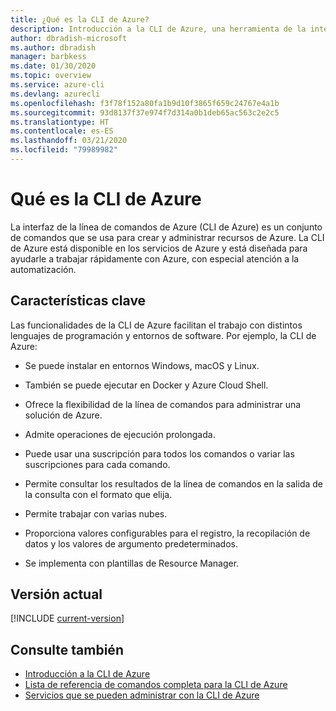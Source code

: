 ```yaml
---
title: ¿Qué es la CLI de Azure?
description: Introducción a la CLI de Azure, una herramienta de la interfaz de la línea de comandos diseñada para crear y administrar los recursos de Azure, ahora disponible en entornos Windows, macOS y Linux.
author: dbradish-microsoft
ms.author: dbradish
manager: barbkess
ms.date: 01/30/2020
ms.topic: overview
ms.service: azure-cli
ms.devlang: azurecli
ms.openlocfilehash: f3f78f152a80fa1b9d10f3865f659c24767e4a1b
ms.sourcegitcommit: 93d8137f37e974f7d314a0b1deb65ac563c2e2c5
ms.translationtype: HT
ms.contentlocale: es-ES
ms.lasthandoff: 03/21/2020
ms.locfileid: "79989982"
---
```

# <a name="what-is-azure-cli"></a>Qué es la CLI de Azure

La interfaz de la línea de comandos de Azure (CLI de Azure) es un conjunto de comandos que se usa para crear y administrar recursos de Azure.  La CLI de Azure está disponible en los servicios de Azure y está diseñada para ayudarle a trabajar rápidamente con Azure, con especial atención a la automatización.

## <a name="key-characteristics"></a>Características clave

Las funcionalidades de la CLI de Azure facilitan el trabajo con distintos lenguajes de programación y entornos de software.  Por ejemplo, la CLI de Azure:

- Se puede instalar en entornos Windows, macOS y Linux.

- También se puede ejecutar en Docker y Azure Cloud Shell.
- Ofrece la flexibilidad de la línea de comandos para administrar una solución de Azure.
- Admite operaciones de ejecución prolongada.
- Puede usar una suscripción para todos los comandos o variar las suscripciones para cada comando.
- Permite consultar los resultados de la línea de comandos en la salida de la consulta con el formato que elija.
- Permite trabajar con varias nubes.
- Proporciona valores configurables para el registro, la recopilación de datos y los valores de argumento predeterminados.
- Se implementa con plantillas de Resource Manager.

## <a name="current-version"></a>Versión actual

[!INCLUDE [current-version](includes/current-version.md)]

## <a name="see-also"></a>Consulte también

- [Introducción a la CLI de Azure](get-started-with-azure-cli.md)
- [Lista de referencia de comandos completa para la CLI de Azure](/cli/azure/reference-index)
- [Servicios que se pueden administrar con la CLI de Azure](azure-services-the-azure-cli-can-manage.md)
